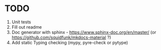 # TODO

1) Unit tests
1) Fill out readme
1) Doc generator with sphinx - https://www.sphinx-doc.org/en/master/ (or https://github.com/squidfunk/mkdocs-material ?)
1) Add static Typing checking (mypy, pyre-check or pytype)
